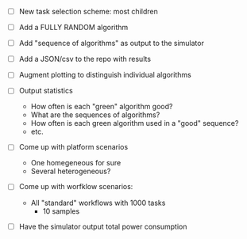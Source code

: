 
  - [ ] New task selection scheme: most children
  - [ ] Add a FULLY RANDOM algorithm
  - [ ] Add "sequence of algorithms" as output to the simulator
  - [ ] Add a JSON/csv to the repo with results
  - [ ] Augment plotting to distinguish individual algorithms
  - [ ] Output statistics
    - How often is each "green" algorithm good?
    - What are the sequences of algorithms? 
    - How often is each green algorithm used in a "good" sequence?
    - etc.
  - [ ] Come up with platform scenarios
     - One homegeneous for sure
     - Several heterogeneous?
  - [ ] Come up with worfklow scenarios: 
     - All "standard" workflows with 1000 tasks
        - 10 samples

  - [ ] Have the simulator output total power consumption

